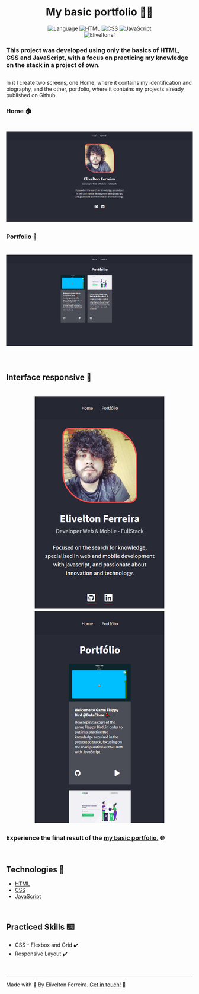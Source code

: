 <h1 align="center">My basic portfolio 👨‍💻</h1> 
<p align="center">

  <img alt="Language" src="https://img.shields.io/badge/-Language:-gray.svg?cacheSeconds=2592000" />

  <img alt="HTML" src="https://img.shields.io/badge/-HTML-red.svg?cacheSeconds=2592000" />

  <img alt="CSS" src="https://img.shields.io/badge/-CSS-blue.svg?cacheSeconds=2592000" />

  <img alt="JavaScript" src="https://img.shields.io/badge/-JavaScript-yellow.svg?cacheSeconds=2592000" />

  <br>

  <img alt="Eliveltonsf" src="https://img.shields.io/badge/Made By-@Eliveltonsf-lightgray.svg?cacheSeconds=2592000" />

</p>

### This project was developed using only the basics of HTML, CSS and JavaScript, with a focus on practicing my knowledge on the stack in a project of own.
## 
<p> In it I create two screens, one Home, where it contains my identification and biography, and the other, portfolio, where it contains my projects already published on Github. </p>

### Home :house:
 <h1 align="center">
  <img src="/src/assets/home.png"/>
 </h1>

### Portfolio :file_folder:
 <h1 align="center">
  <img src="/src/assets/potfolio.png"/>
 </h1>

<br/>

## Interface responsive :calling: 
 <h1 align="center">
  <img src="/src/assets/home-responsive.png"  width="350px"/>
  <img src="/src/assets/porffolio-responsive.png"  width="350"/>
 </h1>

### Experience the final result of the [my basic portfolio.](https://eliveltonsf.github.io/my-basic-portfolio/index.html) :globe_with_meridians:
<br/>

## Technologies :rocket:
- [HTML](https://www.w3schools.com/html/)
- [CSS](https://www.w3schools.com/css/)
- [JavaScript](https://pt.wikipedia.org/wiki/JavaScript)

<br />

## Practiced Skills :keyboard:

   -  CSS - Flexbox and Grid :heavy_check_mark:
   -  Responsive Layout :heavy_check_mark:
<br />

<hr>

Made with 🧡
By Elivelton Ferreira. [Get in touch!](https://www.linkedin.com/in/eliveltonsf/) :calling:


